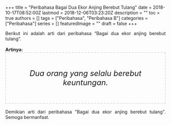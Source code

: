 +++
title = "Peribahasa Bagai Dua Ekor Anjing Berebut Tulang"
date = 2018-10-17T08:52:00Z
lastmod = 2018-12-06T03:23:20Z
description = ""
toc = true
authors = []
tags = ["Peribahasa", "Peribahasa B"]
categories = ["Peribahasa"]
series = []
featuredImage = ""
draft = false
+++

<div dir="ltr" style="text-align: left;" trbidi="on"><div style="text-align: justify;">Berikut ini adalah arti dari peribahasa “Bagai dua ekor anjing berebut tulang”.</div><br /><div style="text-align: justify;"><b>Artinya:</b></div><div style="border: 2px dashed #ddd; font-size: 24px; height: auto; margin: 0 auto; padding: 50px; text-align: center; width: auto;"><i>Dua orang yang selalu berebut keuntungan.</i></div><div style="text-align: justify;"><br /></div><div style="text-align: justify;">Demikian arti dari peribahasa "Bagai dua ekor anjing berebut tulang". Semoga bermanfaat.</div></div>

